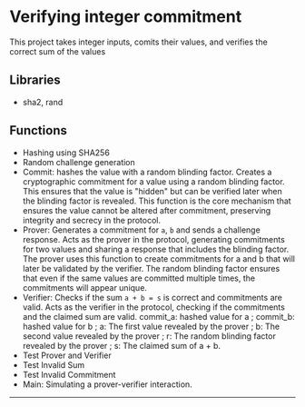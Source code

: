 # Verifying integer commitment 
This project takes integer inputs, comits their values, and verifies the correct sum of the values
## Libraries
- sha2, rand
## Functions
- Hashing using SHA256
- Random challenge generation
- Commit: hashes the value with a random blinding factor. Creates a cryptographic commitment for a value using a random blinding factor. This ensures that the value is "hidden" but can be verified later when the blinding factor is revealed. This function is the core mechanism that ensures the value cannot be altered after commitment, preserving integrity and secrecy in the protocol.
- Prover: Generates a commitment for `a`, `b` and sends a challenge response. Acts as the prover in the protocol, generating commitments for two values and sharing a response that includes the blinding factor. The prover uses this function to create commitments for a and b that will later be validated by the verifier. The random blinding factor ensures that even if the same values are committed multiple times, the commitments will appear unique.
- Verifier: Checks if the sum `a + b = s` is correct and commitments are valid. Acts as the verifier in the protocol, checking if the commitments and the claimed sum are valid. commit_a: hashed value for a ; commit_b: hashed value for b ; a: The first value revealed by the prover ; b: The second value revealed by the prover ; r: The random blinding factor revealed by the prover ; s: The claimed sum of a + b.
- Test Prover and Verifier
- Test Invalid Sum
- Test Invalid Commitment
- Main: Simulating a prover-verifier interaction. 
---
